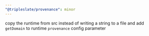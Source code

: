 ```yaml
---
"@tripleslate/provenance": minor
---
```


copy the runtime from src instead of writing a string to a file and add `getDomain` to runtime `provenance` config parameter
